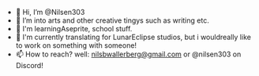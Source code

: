 - 👋 Hi, I’m @Nilsen303
- 👀 I’m into arts and other creative tingys such as writing etc.
- 🌱 I'm learningAseprite, school stuff.
- 💞️ I'm currently translating for LunarEclipse studios, but i wouldreally like to work on something with someone!
- 📫 How to reach? well: nilsbwallerberg@gmail.com or @nilsen303 on Discord!

<!---
Nilsen303/Nilsen303 is a ✨ special ✨ repository because its `README.md` (this file) appears on your GitHub profile.
You can click the Preview link to take a look at your changes.
--->
